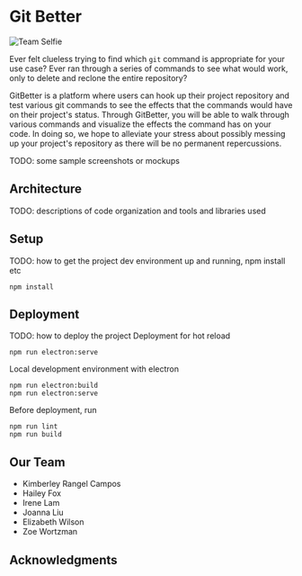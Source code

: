 # Git Better

![Team Selfie](https://i.imgur.com/HZ7Heww.jpg)

Ever felt clueless trying to find which `git` command is appropriate for your use case? Ever ran through a series of commands to see what would work, only to delete and reclone the entire repository? 

GitBetter is a platform where users can hook up their project repository and test various git commands to see the effects that the commands would have on their project's status. Through GitBetter, you will be able to walk through various commands and visualize the effects the command has on your code. In doing so, we hope to alleviate your stress about possibly messing up your project's repository as there will be no permanent repercussions. 

TODO: some sample screenshots or mockups


## Architecture

TODO:  descriptions of code organization and tools and libraries used

## Setup

TODO: how to get the project dev environment up and running, npm install etc
```
npm install
``` 

## Deployment

TODO: how to deploy the project
Deployment for hot reload 
```
npm run electron:serve
```

Local development environment with electron
```
npm run electron:build
npm run electron:serve
```


Before deployment, run 
```
npm run lint
npm run build
```

## Our Team

* Kimberley Rangel Campos
* Hailey Fox
* Irene Lam
* Joanna Liu
* Elizabeth Wilson
* Zoe Wortzman

## Acknowledgments

